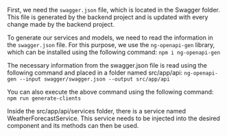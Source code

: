 First, we need the `swagger.json` file, which is located in the Swagger folder.
This file is generated by the backend project and is updated with every change made by the backend project.

To generate our services and models, we need to read the information in the `swagger.json` file.
For this purpose, we use the `ng-openapi-gen` library, which can be installed using the following command:
  `npm i ng-openapi-gen`

The necessary information from the swagger.json file is read using the following command and placed in a folder named src/app/api:
  `ng-openapi-gen --input swagger/swagger.json --output src/app/api`

You can also execute the above command using the following command:
  `npm run generate-clients`

Inside the src/app/api/services folder, there is a service named WeatherForecastService.
This service needs to be injected into the desired component and its methods can then be used.
